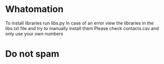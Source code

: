 # Whatomation

To install libraries run libs.py
In case of an error view the libraries in the libs.txt file and try to manually install them
Please check contacts.csv and only use your own numbers

# Do not spam
